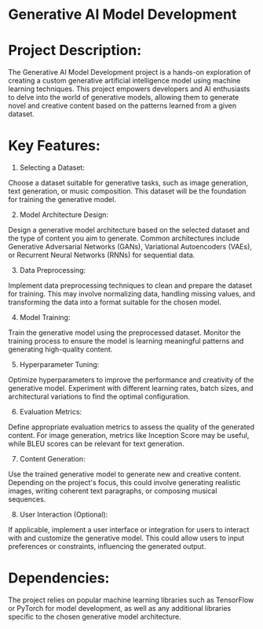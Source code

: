 
# Generative AI Model Development

# Project Description:

The Generative AI Model Development project is a hands-on exploration of creating a custom generative artificial intelligence model using machine learning techniques. This project empowers developers and AI enthusiasts to delve into the world of generative models, allowing them to generate novel and creative content based on the patterns learned from a given dataset.

# Key Features:

1. Selecting a Dataset:

Choose a dataset suitable for generative tasks, such as image generation, text generation, or music composition. This dataset will be the foundation for training the generative model.

2. Model Architecture Design:

Design a generative model architecture based on the selected dataset and the type of content you aim to generate. Common architectures include Generative Adversarial Networks (GANs), Variational Autoencoders (VAEs), or Recurrent Neural Networks (RNNs) for sequential data.

3. Data Preprocessing:

Implement data preprocessing techniques to clean and prepare the dataset for training. This may involve normalizing data, handling missing values, and transforming the data into a format suitable for the chosen model.

4. Model Training:

Train the generative model using the preprocessed dataset. Monitor the training process to ensure the model is learning meaningful patterns and generating high-quality content.

5. Hyperparameter Tuning:

Optimize hyperparameters to improve the performance and creativity of the generative model. Experiment with different learning rates, batch sizes, and architectural variations to find the optimal configuration.

6. Evaluation Metrics:

Define appropriate evaluation metrics to assess the quality of the generated content. For image generation, metrics like Inception Score may be useful, while BLEU scores can be relevant for text generation.

7. Content Generation:

Use the trained generative model to generate new and creative content. Depending on the project's focus, this could involve generating realistic images, writing coherent text paragraphs, or composing musical sequences.

8. User Interaction (Optional):

If applicable, implement a user interface or integration for users to interact with and customize the generative model. This could allow users to input preferences or constraints, influencing the generated output.

# Dependencies:

The project relies on popular machine learning libraries such as TensorFlow or PyTorch for model development, as well as any additional libraries specific to the chosen generative model architecture.
